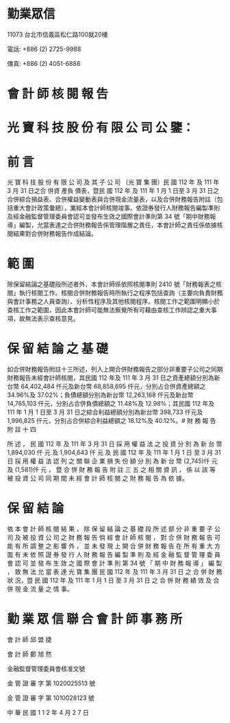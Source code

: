 # 勤業眾信

11073 台北市信義區松仁路100就20樓

電話: +886 (2) 2725-9988

傳真: +886 (2) 4051-6888

# 會 計 師 核 閱 報 告

# 光 寶 科 技 股 份 有 限 公 司 公 鑒：

# 前      言

光 寶 科 技 股 份 有 限 公 司 及 其 子 公 司 （光 寶 集 團）民 國 112 年 及 111 年 3 月 31 日之合 併資 產負 債表，暨民 國 112 年 及 111 年 1 月 1 日至 3 月 31 日之合併綜合損益表、合併權益變動表與合併現金流量表，以及合併財務報告附註（包括重大會計政策彙總），業經本會計師核閱竣事。依證券發行人財務報告編製準則及經金融監督管理委員會認可並發布生效之國際會計準則第 34 號「期中財務報導」編製，允當表達之合併財務報告係管理階層之責任，本會計師之責任係依據核閱結果對合併財務報告作成結論。

# 範      圍

除保留結論之基礎段所述者外，本會計師係依照核閱準則 2410 號「財務報表之核閱」執行核閱工作。核閱合併財務報告時所執行之程序包括查詢（主要向負責財務與會計事務之人員查詢）、分析性程序及其他核閱程序。核閱工作之範圍明顯小於查核工作之範圍，因此本會計師可能無法察覺所有可藉由查核工作辨認之重大事項，故無法表示查核意見。

# 保 留 結 論 之 基 礎

如合併財務報告附註十三所述，列入上開合併財務報告之部分非重要子公司之同期財務報告未經會計師核閱，其民國 112 年及 111 年 3 月 31 日之資產總額分別為新台幣 64,402,484 仟元及新台幣 68,858,695 仟元，分別占合併資產總額之 34.96%及 37.02%；負債總額分別為新台幣 12,263,168 仟元及新台幣 14,765,103 仟元，分別占合併負債總額之 11.48%及 12.98%；其民國 112 年及 111 年 1 月 1 日至 3 月 31 日之綜合利益總額分別為新台幣 398,733 仟元及 1,996,825 仟元，分別占合併綜合利益總額之 18.12%及 40.12%。# 財 務 報 告 附 註 十 四

所 述 ， 民 國 112 年 及 111 年 3 月 31 日 採 用 權 益 法 之 投 資 分 別 為 新 台 幣 1,894,030 仟 元 及 1,904,643 仟 元 及 民 國 112 年 及 111 年 1 月 1 日 至 3 月 31 日 採 用 權 益 法 認 列 之 關 聯 企 業 損 失 份 額 分 別 為 新 台 幣 (2,745)仟 元 及 (1,581)仟 元 ， 暨 合 併 財 務 報 告 附 註 三 五 之 相 關 資 訊 ， 係 以 該 等 被 投 資 公 司 同 期 間 未 經 會 計 師 核 閱 之 財 務 報 告 為 依 據。

# 保 留 結 論

依 本 會 計 師 核 閱 結 果 ， 除 保 留 結 論 之 基 礎 段 所 述 部 分 非 重 要 子 公 司 及 被 投 資 公 司 之 財 務 報 告 倘 經 會 計 師 核 閱 ， 對 合 併 財 務 報 告 可 能 有 所 調 整 之 影 響 外 ， 並 未 發 現 上 開 合 併 財 務 報 告 在 所 有 重 大 方 面 有 未 依 照 證 券 發 行 人 財 務 報 告 編 製 準 則 及 經 金 融 監 督 管 理 委 員 會 認 可 並 發 布 生 效 之 國 際 會 計 準 則 第 34 號 「 期 中 財 務 報 導 」 編 製 ， 致 無 法 允 當 表 達 光 寶 集 團 民 國 112 年 及 111 年 3 月 31 日 之 合 併 財 務 狀 況，暨 民 國 112 年 及 111 年 1 月 1 日 至 3 月 31 日 之 合 併 財 務 績 效 及 合 併 現 金 流 量 之 情 事。

# 勤 業 眾 信 聯 合 會 計 師 事 務 所

會 計 師         邱     盟     捷

會 計 師         鄭     旭      然

金融監督管理委員會核准文號

金 管 證 審 字 第 1020025513 號

金 管 證 審 字 第 1010028123 號

中        華       民        國        1 1 2     年        4       月       2 7  日